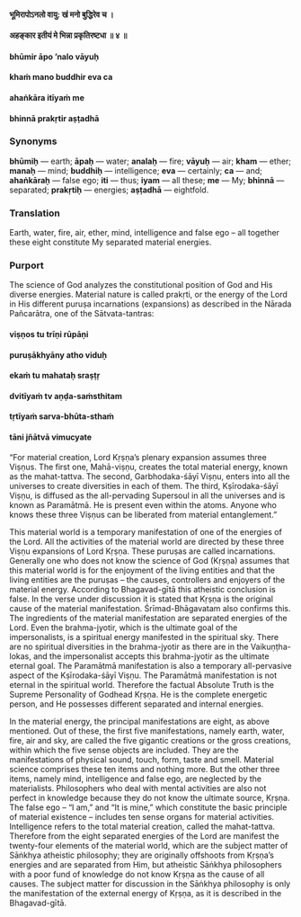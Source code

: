 #### भूमिरापोऽनलो वायु: खं मनो बुद्धिरेव च ।
#### अहङ्कार इतीयं मे भिन्ना प्रकृतिरष्टधा ॥ ४ ॥

#### bhūmir āpo ’nalo vāyuḥ
#### khaṁ mano buddhir eva ca
#### ahaṅkāra itīyaṁ me
#### bhinnā prakṛtir aṣṭadhā

### Synonyms

**bhūmiḥ** — earth; **āpaḥ** — water; **analaḥ** — fire; **vāyuḥ** — air; **kham** — ether; **manaḥ** — mind; **buddhiḥ** — intelligence; **eva** — certainly; **ca** — and; **ahaṅkāraḥ** — false ego; **iti** — thus; **iyam** — all these; **me** — My; **bhinnā** — separated; **prakṛtiḥ** — energies; **aṣṭadhā** — eightfold.

### Translation

Earth, water, fire, air, ether, mind, intelligence and false ego – all together these eight constitute My separated material energies.

### Purport

The science of God analyzes the constitutional position of God and His diverse energies. Material nature is called prakṛti, or the energy of the Lord in His different puruṣa incarnations (expansions) as described in the Nārada Pañcarātra, one of the Sātvata-tantras:

#### viṣṇos tu trīṇi rūpāṇi
#### puruṣākhyāny atho viduḥ
#### ekaṁ tu mahataḥ sraṣṭṛ
#### dvitīyaṁ tv aṇḍa-saṁsthitam
#### tṛtīyaṁ sarva-bhūta-sthaṁ
#### tāni jñātvā vimucyate

“For material creation, Lord Kṛṣṇa’s plenary expansion assumes three Viṣṇus. The first one, Mahā-viṣṇu, creates the total material energy, known as the mahat-tattva. The second, Garbhodaka-śāyī Viṣṇu, enters into all the universes to create diversities in each of them. The third, Kṣīrodaka-śāyī Viṣṇu, is diffused as the all-pervading Supersoul in all the universes and is known as Paramātmā. He is present even within the atoms. Anyone who knows these three Viṣṇus can be liberated from material entanglement.”

This material world is a temporary manifestation of one of the energies of the Lord. All the activities of the material world are directed by these three Viṣṇu expansions of Lord Kṛṣṇa. These puruṣas are called incarnations. Generally one who does not know the science of God (Kṛṣṇa) assumes that this material world is for the enjoyment of the living entities and that the living entities are the puruṣas – the causes, controllers and enjoyers of the material energy. According to Bhagavad-gītā this atheistic conclusion is false. In the verse under discussion it is stated that Kṛṣṇa is the original cause of the material manifestation. Śrīmad-Bhāgavatam also confirms this. The ingredients of the material manifestation are separated energies of the Lord. Even the brahma-jyotir, which is the ultimate goal of the impersonalists, is a spiritual energy manifested in the spiritual sky. There are no spiritual diversities in the brahma-jyotir as there are in the Vaikuṇṭha-lokas, and the impersonalist accepts this brahma-jyotir as the ultimate eternal goal. The Paramātmā manifestation is also a temporary all-pervasive aspect of the Kṣīrodaka-śāyī Viṣṇu. The Paramātmā manifestation is not eternal in the spiritual world. Therefore the factual Absolute Truth is the Supreme Personality of Godhead Kṛṣṇa. He is the complete energetic person, and He possesses different separated and internal energies.

In the material energy, the principal manifestations are eight, as above mentioned. Out of these, the first five manifestations, namely earth, water, fire, air and sky, are called the five gigantic creations or the gross creations, within which the five sense objects are included. They are the manifestations of physical sound, touch, form, taste and smell. Material science comprises these ten items and nothing more. But the other three items, namely mind, intelligence and false ego, are neglected by the materialists. Philosophers who deal with mental activities are also not perfect in knowledge because they do not know the ultimate source, Kṛṣṇa. The false ego – “I am,” and “It is mine,” which constitute the basic principle of material existence – includes ten sense organs for material activities. Intelligence refers to the total material creation, called the mahat-tattva. Therefore from the eight separated energies of the Lord are manifest the twenty-four elements of the material world, which are the subject matter of Sāṅkhya atheistic philosophy; they are originally offshoots from Kṛṣṇa’s energies and are separated from Him, but atheistic Sāṅkhya philosophers with a poor fund of knowledge do not know Kṛṣṇa as the cause of all causes. The subject matter for discussion in the Sāṅkhya philosophy is only the manifestation of the external energy of Kṛṣṇa, as it is described in the Bhagavad-gītā.